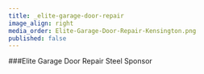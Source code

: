 ```yaml
---
title: _elite-garage-door-repair
image_align: right
media_order: Elite-Garage-Door-Repair-Kensington.png
published: false
---
```


###Elite Garage Door Repair
Steel Sponsor